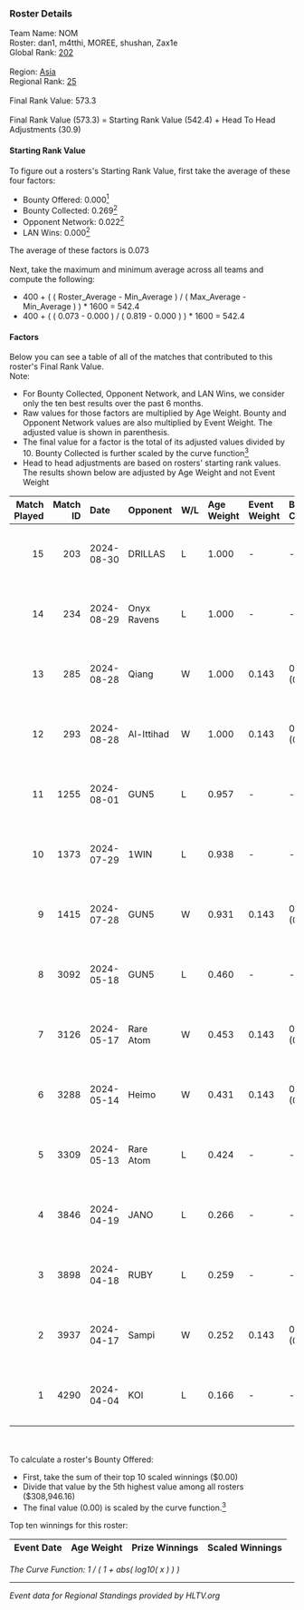 ### Roster Details<br />
Team Name: NOM<br />
Roster: dan1, m4tthi, MOREE, shushan, Zax1e<br />
Global Rank: [202](../../standings_global_2024_09_06.md)<br />
<br />
Region: [Asia]( ../../standings_asia_2024_09_06.md)<br />
Regional Rank: [25]( ../../standings_asia_2024_09_06.md)<br />
<br />
Final Rank Value:  573.3<br />
<br />
Final Rank Value (573.3) = Starting Rank Value (542.4) + Head To Head Adjustments (30.9)<br />

#### Starting Rank Value<br />
To figure out a rosters's Starting Rank Value, first take the average of these four factors:<br />
- Bounty Offered: 0.000[<sup>1</sup>](#table2)
- Bounty Collected: 0.269[<sup>2</sup>](#table1)
- Opponent Network: 0.022[<sup>2</sup>](#table1)
- LAN Wins: 0.000[<sup>2</sup>](#table1)

The average of these factors is 0.073<br />
<br />
Next, take the maximum and minimum average across all teams and compute the following:<br />
- 400 + ( ( Roster_Average - Min_Average ) / ( Max_Average - Min_Average ) ) * 1600 = 542.4
- 400 + ( ( 0.073 - 0.000 ) / ( 0.819 - 0.000 ) ) * 1600 = 542.4


#### Factors<br />
Below you can see a table of all of the matches that contributed to this roster's Final Rank Value.<br />
Note:<br />

- For Bounty Collected, Opponent Network, and LAN Wins, we consider only the ten best results over the past 6 months.
- Raw values for those factors are multiplied by Age Weight. Bounty and Opponent Network values are also multiplied by Event Weight. The adjusted value is shown in parenthesis.
- The final value for a factor is the total of its adjusted values divided by 10. Bounty Collected is further scaled by the curve function[<sup>3</sup>](#curveFunction)
- Head to head adjustments are based on rosters' starting rank values. The results shown below are adjusted by Age Weight and not Event Weight
<span id="table1"></span><br />


| Match Played | Match ID | Date       | Opponent    | W/L | Age Weight | Event Weight | Bounty Collected | Opponent Network | LAN Wins  | H2H Adj. | Roster                               |
| -: | -: | :- | :- | :- | :- | :- | :- | :- | :- | -: | :- |
|           15 |      203 | 2024-08-30 | DRILLAS     | L   | 1.000      | -            | -                | -                | -         |   -17.39 | dan1, m4tthi, MOREE, shushan, Zax1e  |
|           14 |      234 | 2024-08-29 | Onyx Ravens | L   | 1.000      | -            | -                | -                | -         |   -21.73 | dan1, m4tthi, MOREE, shushan, Zax1e  |
|           13 |      285 | 2024-08-28 | Qiang       | W   | 1.000      | 0.143        | 0.029 (0.004)    | 0.154 (0.022)    | 0 (0.000) |    16.48 | dan1, m4tthi, MOREE, shushan, Zax1e  |
|           12 |      293 | 2024-08-28 | Al-Ittihad  | W   | 1.000      | 0.143        | 0.002 (0.000)    | 0.047 (0.007)    | 0 (0.000) |    15.75 | dan1, m4tthi, MOREE, shushan, Zax1e  |
|           11 |     1255 | 2024-08-01 | GUN5        | L   | 0.957      | -            | -                | -                | -         |    -4.35 | dan1, m4tthi, MOREE, suraniZ, Zax1e  |
|           10 |     1373 | 2024-07-29 | 1WIN        | L   | 0.938      | -            | -                | -                | -         |    -3.18 | dan1, m4tthi, MOREE, suraniZ, Zax1e  |
|            9 |     1415 | 2024-07-28 | GUN5        | W   | 0.931      | 0.143        | 0.091 (0.012)    | 0.908 (0.121)    | 0 (0.000) |    25.23 | dan1, m4tthi, MOREE, suraniZ, Zax1e  |
|            8 |     3092 | 2024-05-18 | GUN5        | L   | 0.460      | -            | -                | -                | -         |    -1.23 | dan1, hotd0g , m4tthi, meztal, MOREE |
|            7 |     3126 | 2024-05-17 | Rare Atom   | W   | 0.453      | 0.143        | 0.025 (0.002)    | 0.464 (0.030)    | 0 (0.000) |    11.94 | dan1, hotd0g , m4tthi, meztal, MOREE |
|            6 |     3288 | 2024-05-14 | Heimo       | W   | 0.431      | 0.143        | 0.004 (0.000)    | 0.075 (0.005)    | 0 (0.000) |     8.87 | dan1, hotd0g , m4tthi, meztal, MOREE |
|            5 |     3309 | 2024-05-13 | Rare Atom   | L   | 0.424      | -            | -                | -                | -         |    -1.96 | dan1, hotd0g , m4tthi, meztal, MOREE |
|            4 |     3846 | 2024-04-19 | JANO        | L   | 0.266      | -            | -                | -                | -         |    -3.03 | dan1, hotd0g , m4tthi, meztal, MOREE |
|            3 |     3898 | 2024-04-18 | RUBY        | L   | 0.259      | -            | -                | -                | -         |    -1.07 | dan1, hotd0g , m4tthi, meztal, MOREE |
|            2 |     3937 | 2024-04-17 | Sampi       | W   | 0.252      | 0.143        | 0.033 (0.001)    | 1.000 (0.036)    | 0 (0.000) |     7.06 | dan1, hotd0g , m4tthi, meztal, MOREE |
|            1 |     4290 | 2024-04-04 | KOI         | L   | 0.166      | -            | -                | -                | -         |    -0.46 | dan1, meztal, MOREE, shushan, tN1R   |

<br />
<span id="table2"></span><br />
To calculate a roster's Bounty Offered:<br />

- First, take the sum of their top 10 scaled winnings ($0.00)
- Divide that value by the 5th highest value among all rosters ($308,946.16)
- The final value (0.00) is scaled by the curve function.[<sup>3</sup>](#curveFunction)

Top ten winnings for this roster:<br />

| Event Date | Age Weight | Prize Winnings | Scaled Winnings |
| :- | -: | :- | :- |


<span id="curveFunction"></span>_The Curve Function: 1 / ( 1 + abs( log10( x ) ) )_<br />

---
_Event data for Regional Standings provided by HLTV.org_<br />

